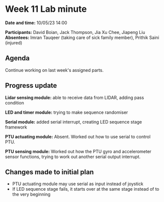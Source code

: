 <!--- File name should be dd mm meeting --->
# Week 11 Lab minute

**Date and time:** 10/05/23 14:00

**Participants:** David Boian,  Jack Thompson, Jia Xu Chee, Jiapeng Liu     
**Absentees:** Imran Tauqeer (taking care of sick family member), Prithik Saini (injured)

## Agenda
Continue working on last week's assigned parts.

## Progress update
**Lidar sensing module:** able to receive data from LIDAR, adding pass condition

**LED and timer module:** trying to make sequence randomiser

**Serial module:** added serial interrupt, creating LED sequence stage framework

**PTU actuating module:** 
Absent. Worked out how to use serial to control PTU.

**PTU sensing module:**
Worked out how the PTU gyro and accelerometer sensor functions, trying to work out another serial output interrupt.

## Changes made to initial plan
* PTU actuating module may use serial as input instead of joystick
* If LED sequence stage fails, it starts over at the same stage instead of to the very beginning
